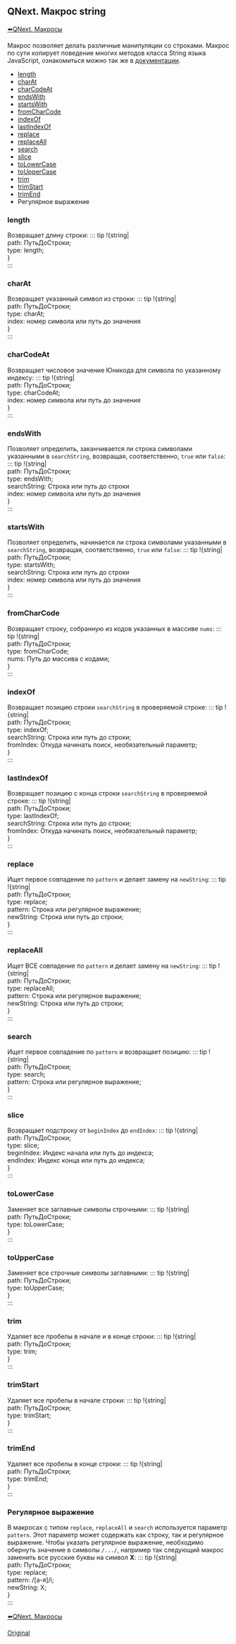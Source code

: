 ## QNext. Макрос string

[⬅️QNext. Макросы](/docs-test/ph/macros)



Макрос позволяет делать различные манипуляции со строками. Макрос по сути копирует поведение многих методов класса String языка JavaScript, ознакомиться можно так же в [документации](https://developer.mozilla.org/ru/docs/Web/JavaScript/Reference/Global_Objects/String).


* [length](#length)
* [charAt](#charat)
* [charCodeAt](#charcodeat)
* [endsWith](#endswith)
* [startsWith](#startswith)
* [fromCharCode](#fromcharcode)
* [indexOf](#indexof)
* [lastIndexOf](#lastindexof)
* [replace](#replace)
* [replaceAll](#replaceall)
* [search](#search)
* [slice](#slice)
* [toLowerCase](#tolowercase)
* [toUpperCase](#touppercase)
* [trim](#trim)
* [trimStart](#trimstart)
* [trimEnd](#trimend)
* Регулярное выражение


### length

Возвращает длину строки:
::: tip
!{string|<br>  path: ПутьДоСтроки;<br>  type: length;<br>}<br>
:::
### charAt

Возвращает указанный символ из строки:
::: tip
!{string|<br>  path: ПутьДоСтроки;<br>  type: charAt;<br>  index: номер символа или путь до значения<br>}<br>
:::
### charCodeAt

Возвращает числовое значение Юникода для символа по указанному индексу:
::: tip
!{string|<br>  path: ПутьДоСтроки;<br>  type: charCodeAt;<br>  index: номер символа или путь до значения<br>}<br>
:::
### endsWith

Позволяет определить, заканчивается ли строка символами указанными в `searchString`, возвращая, соответственно, `true` или `false`:
::: tip
!{string|<br>  path: ПутьДоСтроки;<br>  type: endsWith;<br>  searchString: Строка или путь до строки<br>  index: номер символа или путь до значения<br>}<br>
:::
### startsWith

Позволяет определить, начинается ли строка символами указанными в `searchString`, возвращая, соответственно, `true` или `false`:
::: tip
!{string|<br>  path: ПутьДоСтроки;<br>  type: startsWith;<br>  searchString: Строка или путь до строки<br>  index: номер символа или путь до значения<br>}<br>
:::
### fromCharCode

Возвращает строку, собранную из кодов указанных в массиве `nums`:
::: tip
!{string|<br>  path: ПутьДоСтроки;<br>  type: fromCharCode;<br>  nums: Путь до массива с кодами;<br>}<br>
:::
### indexOf

Возвращает позицию строки `searchString` в проверяемой строке:
::: tip
!{string|<br>  path: ПутьДоСтроки;<br>  type: indexOf;<br>  searchString: Строка или путь до строки;<br>  fromIndex: Откуда начинать поиск, необязательный параметр;<br>}<br>
:::
### lastIndexOf

Возвращает позицию с конца строки `searchString` в проверяемой строке:
::: tip
!{string|<br>  path: ПутьДоСтроки;<br>  type: lastIndexOf;<br>  searchString: Строка или путь до строки;<br>  fromIndex: Откуда начинать поиск, необязательный параметр;<br>}<br>
:::
### replace

Ищет первое совпадение по `pattern` и делает замену на `newString`:
::: tip
!{string|<br>  path: ПутьДоСтроки;<br>  type: replace;<br>  pattern: Строка или регулярное выражение;<br>  newString: Строка или путь до строки;<br>}<br>
:::
### replaceAll

Ищет ВСЕ совпадение по `pattern` и делает замену на `newString`:
::: tip
!{string|<br>  path: ПутьДоСтроки;<br>  type: replaceAll;<br>  pattern: Строка или регулярное выражение;<br>  newString: Строка или путь до строки;<br>}<br>
:::
### search

Ищет первое совпадение по `pattern` и возвращает позицию:
::: tip
!{string|<br>  path: ПутьДоСтроки;<br>  type: search;<br>  pattern: Строка или регулярное выражение;<br>}<br>
:::
### slice

Возвращает подстроку от `beginIndex` до `endIndex`:
::: tip
!{string|<br>  path: ПутьДоСтроки;<br>  type: slice;<br>  beginIndex: Индекс начала или путь до индекса;<br>  endIndex: Индекс конца или путь до индекса;<br>}<br>
:::
### toLowerCase

Заменяет все заглавные символы строчными:
::: tip
!{string|<br>  path: ПутьДоСтроки;<br>  type: toLowerCase;<br>}<br>
:::
### toUpperCase

Заменяет все строчные символы заглавными:
::: tip
!{string|<br>  path: ПутьДоСтроки;<br>  type: toUpperCase;<br>}<br>
:::
### trim

Удаляет все пробелы в начале и в конце строки:
::: tip
!{string|<br>  path: ПутьДоСтроки;<br>  type: trim;<br>}<br>
:::
### trimStart

Удаляет все пробелы в начале строки:
::: tip
!{string|<br>  path: ПутьДоСтроки;<br>  type: trimStart;<br>}<br>
:::
### trimEnd

Удаляет все пробелы в конце строки:
::: tip
!{string|<br>  path: ПутьДоСтроки;<br>  type: trimEnd;<br>}<br>
:::


### Регулярное выражение

В макросах с типом `replace`, `replaceAll` и `search` используется параметр `pattern`. Этот параметр может содержать как строку, так и регулярное выражение. Чтобы указать регулярное выражение, необходимо обернуть значение в символы `/.../`, например так следующий макрос заменить все русские буквы на символ **X**:
::: tip
!{string|<br>  path: ПутьДоСтроки;<br>  type: replace;<br>  pattern: /[а-я]/i;<br>  newString: X;<br>}<br>
:::





[⬅️QNext. Макросы](/docs-test/ph/macros)
  
[Original](https://telegra.ph/QNext-Macros-String-09-09)